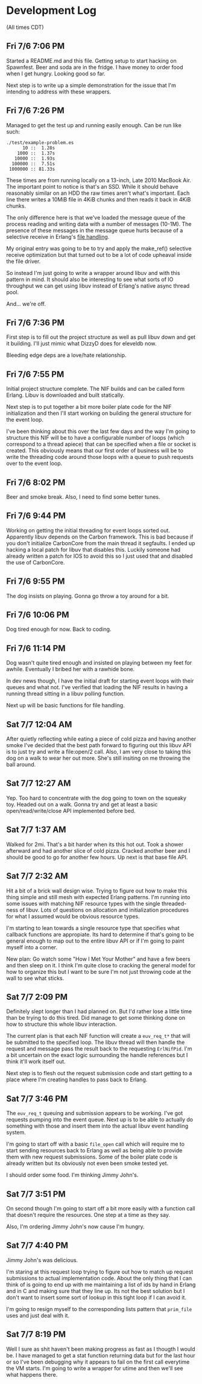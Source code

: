 Development Log
===============

(All times CDT)

Fri 7/6 7:06 PM
---------------

Started a README.md and this file. Getting setup to start hacking on
Spawnfest. Beer and soda are in the fridge. I have money to order food
when I get hungry. Looking good so far.

Next step is to write up a simple demonstration for the issue that I'm
intending to address with these wrappers.

Fri 7/6 7:26 PM
---------------

Managed to get the test up and running easily enough. Can be run like such:

    ./test/example-problem.es
          10 ::  1.28s
        1000 ::  1.37s
       10000 ::  1.93s
      100000 ::  7.51s
     1000000 :: 81.33s

These times are from running locally on a 13-inch, Late 2010 MacBook Air.
The important point to notice is that's an SSD. While it should behave
reasonably similar on an HDD the raw times aren't what's important. Each
line there writes a 10MiB file in 4KiB chunks and then reads it back in
4KiB chunks.

The only difference here is that we've loaded the message queue of the
process reading and writing data with a number of messages (10-1M). The
presence of these messages in the message queue hurts because of a selective
receive in Erlang's [file handling][file_handling].

My original entry was going to be to try and apply the make\_ref()
selective receive optimization but that turned out to be a lot of
code upheaval inside the file driver.

So instead I'm just going to write a wrapper around libuv and with this
pattern in mind. It should also be interesting to see what sorts of IO
throughput we can get using libuv instead of Erlang's native async
thread pool.

And... we're off.

[file_handling]: https://github.com/erlang/otp/blob/maint/erts/preloaded/src/prim_file.erl#L1032-1044

Fri 7/6 7:36 PM
---------------

First step is to fill out the project structure as well as pull libuv down
and get it building. I'll just mimic what DizzyD does for eleveldb now.

Bleeding edge deps are a love/hate relationship.

Fri 7/6 7:55 PM
---------------

Initial project structure complete. The NIF builds and can be called form
Erlang. Libuv is downloaded and built statically.

Next step is to put together a bit more boiler plate code for the NIF
initialization and then I'll start working on building the general
structure for the event loop.

I've been thinking about this over the last few days and the way I'm going
to structure this NIF will be to have a configurable number of loops (which
correspond to a thread apiece) that can be specified when a file or socket
is created. This obviously means that our first order of business will be
to write the threading code around those loops with a queue to push
requests over to the event loop.

Fri 7/6 8:02 PM
---------------

Beer and smoke break. Also, I need to find some better tunes.

Fri 7/6 9:44 PM
---------------

Working on getting the initial threading for event loops sorted out.
Apparently libuv depends on the Carbon framework. This is bad because if
you don't initialize CarbonCore from the main thread it segfaults. I ended
up hacking a local patch for libuv that disables this. Luckily someone had
already written a patch for IOS to avoid this so I just used that and
disabled the use of CarbonCore.

Fri 7/6 9:55 PM
---------------

The dog insists on playing. Gonna go throw a toy around for a bit.

Fri 7/6 10:06 PM
----------------

Dog tired enough for now. Back to coding.

Fri 7/6 11:14 PM
----------------

Dog wasn't quite tired enough and insisted on playing between my feet for
awhile. Eventually I bribed her with a rawhide bone.

In dev news though, I have the initial draft for starting event loops with
their queues and what not. I've verified that loading the NIF results in
having a running thread sitting in a libuv polling function.

Next up will be basic functions for file handling.

Sat 7/7 12:04 AM
----------------

After quietly reflecting while eating a piece of cold pizza and having another
smoke I've decided that the best path forward to figuring out this libuv
API is to just try and write a file:open/2 call. Also, I am very close to
taking this dog on a walk to wear her out more. She's still insiting on
me throwing the ball around.

Sat 7/7 12:27 AM
----------------

Yep. Too hard to concentrate with the dog going to town on the squeaky toy.
Headed out on a walk. Gonna try and get at least a basic open/read/write/close
API implemented before bed.

Sat 7/7 1:37 AM
---------------

Walked for 2mi. That's a bit harder when its this hot out. Took a shower
afterward and had another slice of cold pizza. Cracked another beer and I
should be good to go for another few hours. Up next is that base file API.

Sat 7/7 2:32 AM
---------------

Hit a bit of a brick wall design wise. Trying to figure out how to make this
thing simple and still mesh with expected Erlang patterns. I'm running into
some issues with matching NIF resource types with the single threaded-ness
of libuv. Lots of questions on allocation and initialization procedures
for what I assumed would be obvious resource types.

I'm starting to lean towards a single resource type that specifies what
callback functions are appropiate. Its hard to determine if that's going
to be general enough to map out to the entire libuv API or if I'm going
to paint myself into a corner.

New plan: Go watch some "How I Met Your Mother" and have a few beers and
then sleep on it. I think I'm quite close to cracking the general model for
how to organize this but I want to be sure I'm not just throwing code at
the wall to see what sticks.

Sat 7/7 2:09 PM
---------------

Definitely slept longer than I had planned on. But I'd rather lose a little
time than be trying to do this tired. Did manage to get some thinking done
on how to structure this whole libuv interaction.

The current plan is that each NIF function will create a `euv_req_t*` that
will be submitted to the specified loop. The libuv thread will then
handle the request and message pass the result back to the requesting
`ErlNifPid`. I'm a bit uncertain on the exact logic surrounding the
handle references but I think it'll work itself out.

Next step is to flesh out the request submission code and start getting to
a place where I'm creating handles to pass back to Erlang.

Sat 7/7 3:46 PM
---------------

The `euv_req_t` queuing and submission appears to be working. I've got
requests pumping into the event queue. Next up is to be able to actually
do something with those and insert them into the actual libuv event handling
system.

I'm going to start off with a basic `file_open` call which will require me
to start sending resources back to Erlang as well as being able to provide
them with new request submissions. Some of the boiler plate code is already
written but its obviously not even been smoke tested yet.

I should order some food. I'm thinking Jimmy John's.

Sat 7/7 3:51 PM
---------------

On second though I'm going to start off a bit more easily with a function
call that doesn't require the resources. One step at a time as they say.

Also, I'm ordering Jimmy John's now cause I'm hungry.

Sat 7/7 4:40 PM
---------------

Jimmy John's was delicious.

I'm staring at this request loop trying to figure out how to match up
request submissions to actual implementation code. About the only thing
that I can think of is going to end up with me maintaining a list of
ids by hand in Erlang and in C and making sure that they line up. Its
not the best solution but I don't want to insert some sort of lookup
in this tight loop if I can avoid it.

I'm going to resign myself to the corresponding lists pattern that
`prim_file` uses and just deal with it.

Sat 7/7 8:19 PM
---------------

Well I sure as shit haven't been making progress as fast as I thougth I would
be. I have managed to get a stat function returning data but for the last
hour or so I've been debugging why it appears to fail on the first call
everytime the VM starts. I'm going to write a wrapper for utime and then
we'll see what happens there.
